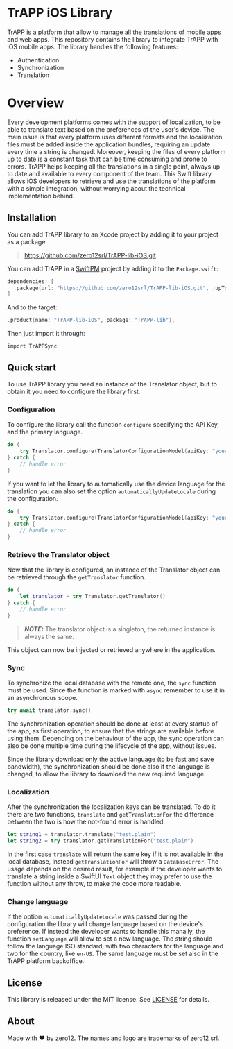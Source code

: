 # TrAPP iOS Library

TrAPP is a platform that allow to manage all the translations of mobile apps and web apps. This repository
contains the library to integrate TrAPP with iOS mobile apps.
The library handles the following features:
- Authentication
- Synchronization
- Translation

# Overview

Every development platforms comes with the support of localization, to be able to translate text based on
the preferences of the user's device.
The main issue is that every platform uses different formats and the localization files must be added inside
the application bundles, requiring an update every time a string is changed.
Moreover, keeping the files of every platform up to date is a constant task that can be time consuming and prone
to errors.
TrAPP helps keeping all the translations in a single point, always up to date and available to every component
of the team.
This Swift library allows iOS developers to retrieve and use the translations of the platform with a simple integration,
without worrying about the technical implementation behind.

## Installation

You can add TrAPP library to an Xcode project by adding it to your project as a package.

> https://github.com/zero12srl/TrAPP-lib-iOS.git

You can add TrAPP in a [SwiftPM](https://swift.org/package-manager/) project by adding
it to the `Package.swift`:

``` swift
dependencies: [
  .package(url: "https://github.com/zero12srl/TrAPP-lib-iOS.git", .upToNextMajor(from: "1.0.0"))
]
```

And to the target:
``` swift
.product(name: "TrAPP-lib-iOS", package: "TrAPP-lib"),
```

Then just import it through:
```
import TrAPPSync
```

## Quick start

To use TrAPP library you need an instance of the Translator object, but to obtain it you need to configure
the library first.

### Configuration

To configure the library call the function `configure` specifying the API Key, and the primary language.

``` swift
do {
    try Translator.configure(TranslatorConfigurationModel(apiKey: "your API Key", primaryLanguage: "en-US"))
} catch {
    // handle error
}
```

If you want to let the library to automatically use the device language for the translation you can also
set the option `automaticallyUpdateLocale` during the configuration.

``` swift
do {
    try Translator.configure(TranslatorConfigurationModel(apiKey: "your API Key", primaryLanguage: "en-US", options: [.automaticallyUpdateLocale]))
} catch {
    // handle error
}
```

### Retrieve the Translator object

Now that the library is configured, an instance of the Translator object can be retrieved through the
`getTranslator` function.

``` swift
do {
    let translator = try Translator.getTranslator()
} catch {
    // handle error
}
```

> **_NOTE:_** The translator object is a singleton, the returned instance is always the same.

This object can now be injected or retrieved anywhere in the application.

### Sync

To synchronize the local database with the remote one, the `sync` function must be used. Since the function is marked
with `async` remember to use it in an asynchronous scope.

``` swift
try await translator.sync()
```

The synchronization operation should be done at least at every startup of the app, as first operation, to ensure
that the strings are available before using them. Depending on the behaviour of the app, the sync operation can 
also be done multiple time during the lifecycle of the app, without issues.

Since the library download only the active language (to be fast and save bandwidth), the synchronization should
be done also if the language is changed, to allow the library to download the new required language.

### Localization

After the synchronization the localization keys can be translated. To do it there are two functions,
`translate` and `getTranslationFor` the difference between the two is how the not-found error is handled.

``` swift
let string1 = translator.translate("test.plain")
let string2 = try translator.getTranslationFor("test.plain")
```

In the first case `translate` will return the same key if it is not available in the local database,
instead `getTranslationFor` will throw a `DatabaseError`. The usage depends on the desired result, for
example if the developer wants to translate a string inside a SwiftUI `Text` object they may prefer
to use the function without any throw, to make the code more readable.

### Change language

If the option `automaticallyUpdateLocale` was passed during the configuration the library will change
language based on the device's preference. If instead the developer wants to handle this manally, the
function `setLanguage` will allow to set a new language. The string should follow the language ISO
standard, with two characters for the language and two for the country, like `en-US`. The same language
must be set also in the TrAPP platform backoffice.



## License

This library is released under the MIT license. See [LICENSE](LICENSE) for details.

## About

Made with ❤️ by zero12. 
The names and logo are trademarks of zero12 srl.
